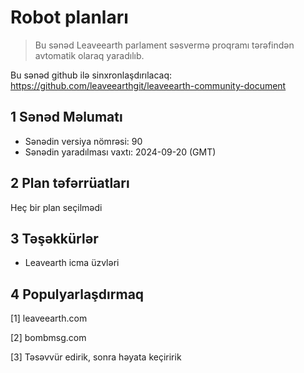 # Robot planları

>Bu sənəd Leaveearth parlament səsvermə proqramı tərəfindən avtomatik olaraq yaradılıb.

Bu sənəd github ilə sinxronlaşdırılacaq: https://github.com/leaveearthgit/leaveearth-community-document

## 1 Sənəd Məlumatı

- Sənədin versiya nömrəsi: 90
- Sənədin yaradılması vaxtı: 2024-09-20 (GMT)

## 2 Plan təfərrüatları

Heç bir plan seçilmədi

## 3 Təşəkkürlər
* Leavearth icma üzvləri

## 4 Populyarlaşdırmaq
[1] leaveearth.com

[2] bombmsg.com

[3] Təsəvvür edirik, sonra həyata keçiririk